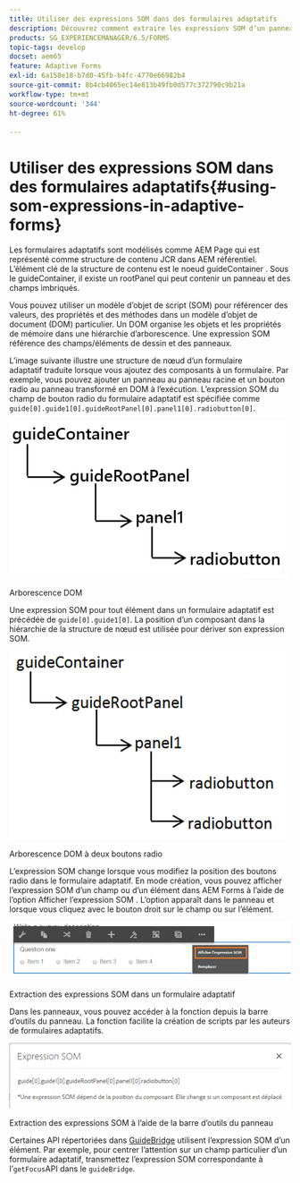 ```yaml
---
title: Utiliser des expressions SOM dans des formulaires adaptatifs
description: Découvrez comment extraire les expressions SOM d’un panneau d’un formulaire adaptatif.
products: SG_EXPERIENCEMANAGER/6.5/FORMS
topic-tags: develop
docset: aem65
feature: Adaptive Forms
exl-id: 6a158e18-b7d0-45fb-b4fc-4770e66982b4
source-git-commit: 8b4cb4065ec14e813b49fb0d577c372790c9b21a
workflow-type: tm+mt
source-wordcount: '344'
ht-degree: 61%

---
```


# Utiliser des expressions SOM dans des formulaires adaptatifs{#using-som-expressions-in-adaptive-forms}

Les formulaires adaptatifs sont modélisés comme AEM Page qui est représenté comme structure de contenu JCR dans AEM référentiel. L’élément clé de la structure de contenu est le noeud guideContainer . Sous le guideContainer, il existe un rootPanel qui peut contenir un panneau et des champs imbriqués.

Vous pouvez utiliser un modèle d’objet de script (SOM) pour référencer des valeurs, des propriétés et des méthodes dans un modèle d’objet de document (DOM) particulier. Un DOM organise les objets et les propriétés de mémoire dans une hiérarchie d’arborescence. Une expression SOM référence des champs/éléments de dessin et des panneaux.

L’image suivante illustre une structure de nœud d’un formulaire adaptatif traduite lorsque vous ajoutez des composants à un formulaire. Par exemple, vous pouvez ajouter un panneau au panneau racine et un bouton radio au panneau transformé en DOM à l’exécution. L’expression SOM du champ de bouton radio du formulaire adaptatif est spécifiée comme `guide[0].guide1[0].guideRootPanel[0].panel1[0].radiobutton[0]`.

![Arborescence DOM](assets/hierarchy.png)

Arborescence DOM

Une expression SOM pour tout élément dans un formulaire adaptatif est précédée de `guide[0].guide1[0]`. La position d’un composant dans la hiérarchie de la structure de nœud est utilisée pour dériver son expression SOM.

![Arborescence DOM à deux boutons radio](assets/hierarchy_radio_button.png)

Arborescence DOM à deux boutons radio

L’expression SOM change lorsque vous modifiez la position des boutons radio dans le formulaire adaptatif. En mode création, vous pouvez afficher l’expression SOM d’un champ ou d’un élément dans AEM Forms à l’aide de l’option Afficher l’expression SOM . L’option apparaît dans le panneau et lorsque vous cliquez avec le bouton droit sur le champ ou sur l’élément.

![Extraction des expressions SOM dans un formulaire adaptatif](assets/som-expressions.png)

Extraction des expressions SOM dans un formulaire adaptatif

Dans les panneaux, vous pouvez accéder à la fonction depuis la barre d’outils du panneau. La fonction facilite la création de scripts par les auteurs de formulaires adaptatifs.

![Extraction des expressions SOM à l’aide de la barre d’outils du panneau](assets/som-expression.png)

Extraction des expressions SOM à l’aide de la barre d’outils du panneau

Certaines API répertoriées dans [GuideBridge](https://helpx.adobe.com/fr/aem-forms/6/javascript-api/GuideBridge.html) utilisent l’expression SOM d’un élément. Par exemple, pour centrer l’attention sur un champ particulier d’un formulaire adaptatif, transmettez l’expression SOM correspondante à l’`getFocus`API dans le `guideBridge`.
